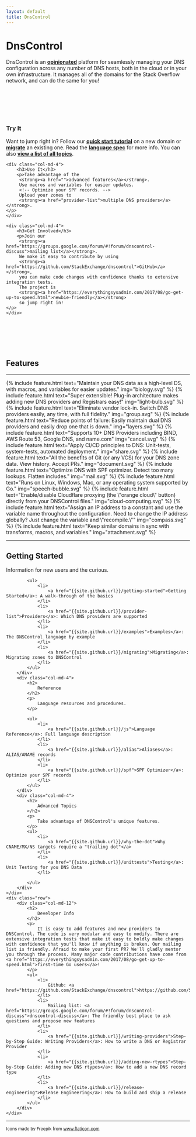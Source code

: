 ```yaml
---
layout: default
title: DnsControl
---
```


<div class="row jumbotron">
	<div class="col-md-12">
		<div>
			<h1 class="hometitle">DnsControl</h1>
			<p class="lead">DnsControl is an <strong><a href="opinions">opinionated</a></strong> platform for seamlessly managing your DNS configuration across any number of DNS hosts, both in the cloud or in your own infrastructure. It manages all of the domains for the Stack Overflow network, and can do the same for you!</p>
		</div>
	</div>
</div>

<div class="row text-center" style="padding-top: 75px;">
	<div class="col-md-4">
		<h3>Try It</h3>
		<p>Want to jump right in? Follow our
         <strong><a href="getting-started">quick start tutorial</a></strong>
         on a new domain or
         <strong><a href="migrating">migrate</a></strong>
         an existing one. Read the
         <strong><a href="js">language spec</a></strong>
         for more info. You can also <strong><a href="toc">view a list of all topics</a></strong>.
    </p>
	</div>

	<div class="col-md-4">
		<h3>Use It</h3>
		<p>Take advantage of the
         <strong><a href="">advanced features</a></strong>.
         Use macros and variables for easier updates.
         <!-- Optimize your SPF records. -->
         Upload your zones to
         <strong><a href="provider-list">multiple DNS providers</a></strong>.
    </p>
	</div>

	<div class="col-md-4">
		<h3>Get Involved</h3>
		<p>Join our
         <strong><a href="https://groups.google.com/forum/#!forum/dnscontrol-discuss">mailing list</a></strong>.
         We make it easy to contribute by using
         <strong><a href="https://github.com/StackExchange/dnscontrol">GitHub</a></strong>,
         you can make code changes with confidence thanks to extensive integration tests.
         The project is 
         <strong><a href="https://everythingsysadmin.com/2017/08/go-get-up-to-speed.html">newbie-friendly</a></strong>
         so jump right in!
    </p>
	</div>
</div>

<div class="row" style="padding-top: 75px"><div class='col-md-4 col-md-offset-4'><h2 class="text-center feature-header">Features</h2></div></div>
<hr class="feature">

<div class="row">
    {% include feature.html text="Maintain your DNS data as a high-level DS, with macros, and variables for easier updates." img="biology.svg" %}
	{% include feature.html text="Super extensible! Plug-in architecture makes adding new DNS providers and Registrars easy!" img="light-bulb.svg" %}
	{% include feature.html text="Eliminate vendor lock-in. Switch DNS providers easily, any time, with full fidelity." img="group.svg" %}
	{% include feature.html text="Reduce points of failure: Easily maintain dual DNS providers and easily drop one that is down." img="layers.svg" %}
	{% include feature.html text="Supports 10+ DNS Providers including BIND, AWS Route 53, Google DNS, and name.com" img="cancel.svg" %}
	{% include feature.html text="Apply CI/CD principles to DNS: Unit-tests, system-tests, automated deployment." img="share.svg" %}
	{% include feature.html text="All the benefits of Git (or any VCS) for your DNS zone data. View history. Accept PRs." img="document.svg" %}
	{% include feature.html text="Optimize DNS with SPF optimizer. Detect too many lookups. Flatten includes." img="mail.svg" %}
	{% include feature.html text="Runs on Linux, Windows, Mac, or any operating system supported by Go." img="speech-bubble.svg" %}
	{% include feature.html text="Enable/disable Cloudflare proxying (the \"orange cloud\" button) directly from your DNSControl files." img="cloud-computing.svg" %}
	{% include feature.html text="Assign an IP address to a constant and use the variable name throughout the configuration. Need to change the IP address globally? Just change the variable and \"recompile.\"" img="compass.svg" %}
	{% include feature.html text="Keep similar domains in sync with transforms, macros, and variables." img="attachment.svg" %}
</div>

<hr class="feature">

<div class="container-fluid">
	<div class="row">
		<div class="col-md-4">
			<h2>
				Getting Started
			</h2>
			<p>
				Information for new users and the curious.
			</p>

			<ul>
				<li>
          			<a href="{{site.github.url}}/getting-started">Getting Started</a>: A walk-through of the basics
				</li>
				<li>
					<a href="{{site.github.url}}/provider-list">Providers</a>: Which DNS providers are supported
				</li>
				<li>
					<a href="{{site.github.url}}/examples">Examples</a>: The DNSControl language by example
				</li>
				<li>
					<a href="{{site.github.url}}/migrating">Migrating</a>: Migrating zones to DNSControl
				</li>
			</ul>
		</div>
		<div class="col-md-4">
			<h2>
				Reference
			</h2>
			<p>
				Language resources and procedures.
			</p>

			<ul>
				<li>
					<a href="{{site.github.url}}/js">Language Reference</a>: Full language description
				</li>
				<li>
					<a href="{{site.github.url}}/alias">Aliases</a>: ALIAS/ANAME records
				</li>
				<li>
					<a href="{{site.github.url}}/spf">SPF Optimizer</a>: Optimize your SPF records
				</li>
			</ul>
		</div>
		<div class="col-md-4">
			<h2>
				Advanced Topics
			</h2>
			<p>
				Take advantage of DNSControl's unique features.
			</p>
			<ul>
				<li>
					<a href="{{site.github.url}}/why-the-dot">Why CNAME/MX/NS targets require a "trailing dot"</a>
				</li>
				<li>
					<a href="{{site.github.url}}/unittests">Testing</a>: Unit Testing for you DNS Data
				</li>

			</ul>
		</div>
	</div>
	<div class="row">
		<div class="col-md-12">
			<h2>
				Developer Info
			</h2>
			<p>
				It is easy to add features and new providers to DNSControl. The code is very modular and easy to modify. There are extensive integration tests that make it easy to boldly make changes with confidence that you'll know if anything is broken. Our mailing list is friendly. Afraid to make your first PR? We'll gladly mentor you through the process. Many major code contributions have come from <a href="https://everythingsysadmin.com/2017/08/go-get-up-to-speed.html">first-time Go users</a>!
			</p>
			<ul>
				<li>
					Github: <a href="https://github.com/StackExchange/dnscontrol">https://github.com/StackExchange/dnscontrol</a>
				</li>
				<li>
					Mailing list: <a href="https://groups.google.com/forum/#!forum/dnscontrol-discuss">dnscontrol-discuss</a>: The friendly best place to ask questions and propose new features
				</li>
				<li>
					<a href="{{site.github.url}}/writing-providers">Step-by-Step Guide: Writing Providers</a>: How to write a DNS or Registrar Provider
				</li>
				<li>
					<a href="{{site.github.url}}/adding-new-rtypes">Step-by-Step Guide: Adding new DNS rtypes</a>: How to add a new DNS record type
				</li>
				<li>
					<a href="{{site.github.url}}/release-engineering">Release Engineering</a>: How to build and ship a release
				</li>
			</ul>
		</div>
	</div>
</div>

<hr class="feature">

<p><small>Icons made by Freepik from <a href="http://www.flaticon.com">www.flaticon.com</a></small></p>
